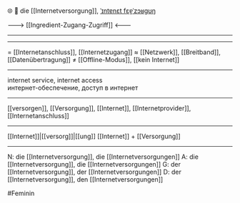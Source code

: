 🌐 🔴 die [[Internetversorgung]], [ˈɪntɐnɛt fɛɐ̯ˈzɔʁɡʊŋ](https://youglish.com/pronounce/Internetversorgung/german)

---> [[Ingredient-Zugang-Zugriff]] <---


---

---
= [[Internetanschluss]], [[Internetzugang]]
≈ [[Netzwerk]], [[Breitband]], [[Datenübertragung]]
≠ [[Offline-Modus]], [[kein Internet]]

---
internet service, internet access  
интернет-обеспечение, доступ в интернет

---
[[versorgen]], [[Versorgung]], [[Internet]], [[Internetprovider]], [[Internetanschluss]]

---
[[Internet]]|[[versorg]]|[[ung]]
[[Internet]] + [[Versorgung]]


---
N: die [[Internetversorgung]], die [[Internetversorgungen]]
A: die [[Internetversorgung]], die [[Internetversorgungen]]
G: der [[Internetversorgung]], der [[Internetversorgungen]]
D: der [[Internetversorgung]], den [[Internetversorgungen]]


#Feminin 